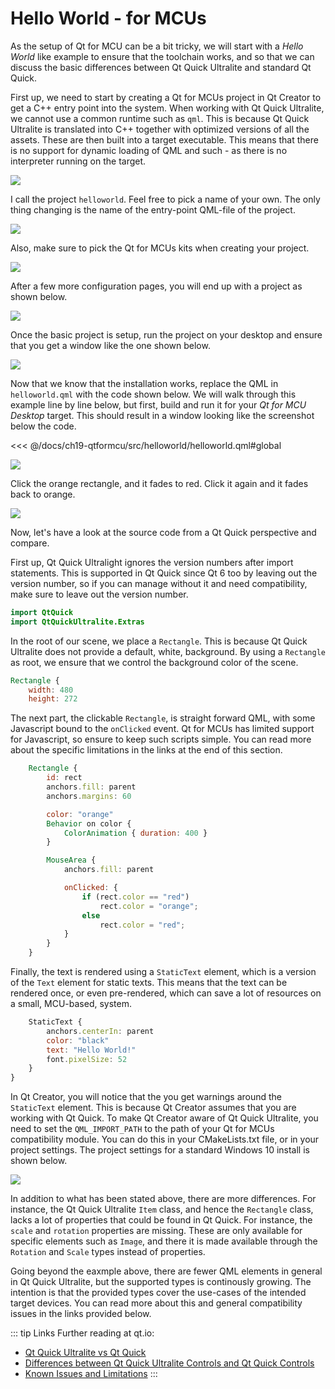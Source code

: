 # Hello World - for MCUs

As the setup of Qt for MCU can be a bit tricky, we will start with a _Hello World_ like example to ensure that the toolchain works, and so that we can discuss the basic differences between Qt Quick Ultralite and standard Qt Quick.

First up, we need to start by creating a Qt for MCUs project in Qt Creator to get a C++ entry point into the system. When working with Qt Quick Ultralite, we cannot use a common runtime such as ``qml``. This is because Qt Quick Ultralite is translated into C++ together with optimized versions of all the assets. These are then built into a target executable. This means that there is no support for dynamic loading of QML and such - as there is no interpreter running on the target.

![](./assets/create-project-1.png)

I call the project ``helloworld``. Feel free to pick a name of your own. The only thing changing is the name of the entry-point QML-file of the project.

![](./assets/create-project-2.png)

Also, make sure to pick the Qt for MCUs kits when creating your project.

![](./assets/create-project-3.png)

After a few more configuration pages, you will end up with a project as shown below.

![](./assets/qtcreator-with-project.png)

Once the basic project is setup, run the project on your desktop and ensure that you get a window like the one shown below.

![](./assets/qul-hello-world.png)

Now that we know that the installation works, replace the QML in ``helloworld.qml`` with the code shown below. We will walk through this example line by line below, but first, build and run it for your _Qt for MCU Desktop_ target. This should result in a window looking like the screenshot below the code.

<<< @/docs/ch19-qtformcu/src/helloworld/helloworld.qml#global

![](./assets/hello-world-orange.png)

Click the orange rectangle, and it fades to red. Click it again and it fades back to orange.

![](./assets/hello-world-red.png)

Now, let's have a look at the source code from a Qt Quick perspective and compare.

First up, Qt Quick Ultralight ignores the version numbers after import statements. This is supported in Qt Quick since Qt 6 too by leaving out the version number, so if you can manage without it and need compatibility, make sure to leave out the version number.

```qml
import QtQuick
import QtQuickUltralite.Extras
```

In the root of our scene, we place a ``Rectangle``. This is because Qt Quick Ultralite does not provide a default, white, background. By using a ``Rectangle`` as root, we ensure that we control the background color of the scene.

```qml
Rectangle {
    width: 480
    height: 272
```

The next part, the clickable ``Rectangle``, is straight forward QML, with some Javascript bound to the ``onClicked`` event. Qt for MCUs has limited support for Javascript, so ensure to keep such scripts simple. You can read more about the specific limitations in the links at the end of this section.

```qml
    Rectangle {
        id: rect
        anchors.fill: parent
        anchors.margins: 60

        color: "orange"
        Behavior on color {
            ColorAnimation { duration: 400 }
        }

        MouseArea {
            anchors.fill: parent

            onClicked: {
                if (rect.color == "red")
                    rect.color = "orange";
                else
                    rect.color = "red";
            }
        }
    }
```

Finally, the text is rendered using a ``StaticText`` element, which is a version of the ``Text`` element for static texts. This means that the text can be rendered once, or even pre-rendered, which can save a lot of resources on a small, MCU-based, system.

```qml
    StaticText {
        anchors.centerIn: parent
        color: "black"
        text: "Hello World!"
        font.pixelSize: 52
    }
}
```

In Qt Creator, you will notice that the you get warnings around the ``StaticText`` element. This is because Qt Creator assumes that you are working with Qt Quick. To make Qt Creator aware of Qt Quick Ultralite, you need to set the ``QML_IMPORT_PATH`` to the path of your Qt for MCUs compatibility module. You can do this in your CMakeLists.txt file, or in your project settings. The project settings for a standard Windows 10 install is shown below.

![](./assets/qtcreator-qml-import-path.png)

In addition to what has been stated above, there are more differences. For instance, the Qt Quick Ultralite ``Item`` class, and hence the ``Rectangle`` class, lacks a lot of properties that could be found in Qt Quick. For instance, the ``scale`` and ``rotation`` properties are missing. These are only available for specific elements such as ``Image``, and there it is made available through the ``Rotation`` and ``Scale`` types instead of properties.

Going beyond the eaxmple above, there are fewer QML elements in general in Qt Quick Ultralite, but the supported types is continously growing. The intention is that the provided types cover the use-cases of the intended target devices. You can read more about this and general compatibility issues in the links provided below.

::: tip Links
Further reading at qt.io:
* [Qt Quick Ultralite vs Qt Quick](https://doc.qt.io/QtForMCUs/qtul-qtquick-differences.html)
* [Differences between Qt Quick Ultralite Controls and Qt Quick Controls](https://doc.qt.io/QtForMCUs/qtul-qtquick-controls-api-differences.html)
* [Known Issues and Limitations](https://doc.qt.io/QtForMCUs/qtul-known-issues.html)
:::


